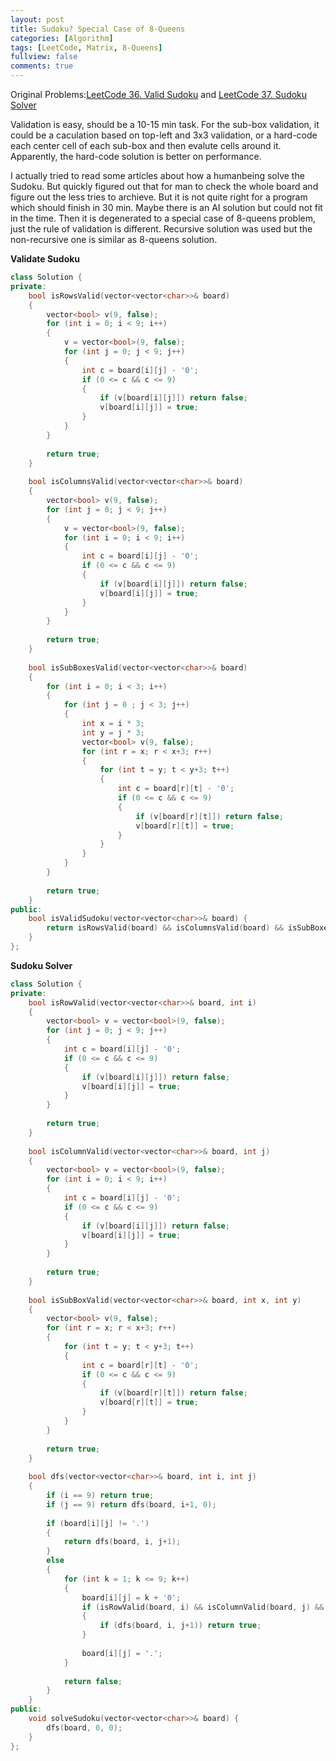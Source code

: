 ```yaml
---
layout: post
title: Sudoku? Special Case of 8-Queens
categories: [Algorithm]
tags: [LeetCode, Matrix, 8-Queens]
fullview: false
comments: true
---
```


Original Problems:[LeetCode 36. Valid Sudoku](https://leetcode.com/problems/valid-sudoku/description/) and [LeetCode 37. Sudoku Solver](https://leetcode.com/problems/sudoku-solver/description/)

Validation is easy, should be a 10-15 min task. For the sub-box validation, it could be a caculation based on top-left and 3x3 validation, or a hard-code each center cell of each sub-box and then evalute cells around it. Apparently, the hard-code solution is better on performance.

I actually tried to read some articles about how a humanbeing solve the Sudoku. But quickly figured out that for man to check the whole board and figure out the less tries to archieve. But it is not quite right for a program which should finish in 30 min. Maybe there is an AI solution but could not fit in the time. Then it is degenerated to a special case of 8-queens problem, just the rule of validation is different. Recursive solution was used but the non-recursive one is similar as 8-queens solution.

**Validate Sudoku**
```C++
class Solution {
private:
    bool isRowsValid(vector<vector<char>>& board)
    {
        vector<bool> v(9, false);
        for (int i = 0; i < 9; i++)
        {
            v = vector<bool>(9, false);
            for (int j = 0; j < 9; j++)
            {
                int c = board[i][j] - '0';
                if (0 <= c && c <= 9)
                {
                    if (v[board[i][j]]) return false;
                    v[board[i][j]] = true;
                }
            }
        }
                  
        return true;
    }
    
    bool isColumnsValid(vector<vector<char>>& board)
    {
        vector<bool> v(9, false);
        for (int j = 0; j < 9; j++)
        {
            v = vector<bool>(9, false);
            for (int i = 0; i < 9; i++)
            {
                int c = board[i][j] - '0';
                if (0 <= c && c <= 9)
                {
                    if (v[board[i][j]]) return false;
                    v[board[i][j]] = true;
                }
            }
        }
                  
        return true;    
    }
    
    bool isSubBoxesValid(vector<vector<char>>& board)
    {
        for (int i = 0; i < 3; i++)
        {
            for (int j = 0 ; j < 3; j++)
            {
                int x = i * 3;
                int y = j * 3;
                vector<bool> v(9, false);
                for (int r = x; r < x+3; r++)
                {
                    for (int t = y; t < y+3; t++)
                    {
                        int c = board[r][t] - '0';
                        if (0 <= c && c <= 9)
                        {
                            if (v[board[r][t]]) return false;
                            v[board[r][t]] = true;
                        }
                    }
                }
            }
        }
                                  
        return true;
    }
public:
    bool isValidSudoku(vector<vector<char>>& board) {
        return isRowsValid(board) && isColumnsValid(board) && isSubBoxesValid(board);
    }
};
```

**Sudoku Solver**
```C++
class Solution {
private:
    bool isRowValid(vector<vector<char>>& board, int i)
    {
        vector<bool> v = vector<bool>(9, false);
        for (int j = 0; j < 9; j++)
        {
            int c = board[i][j] - '0';
            if (0 <= c && c <= 9)
            {
                if (v[board[i][j]]) return false;
                v[board[i][j]] = true;
            }
        }
        
        return true;
    }
    
    bool isColumnValid(vector<vector<char>>& board, int j)
    {
        vector<bool> v = vector<bool>(9, false);
        for (int i = 0; i < 9; i++)
        {
            int c = board[i][j] - '0';
            if (0 <= c && c <= 9)
            {
                if (v[board[i][j]]) return false;
                v[board[i][j]] = true;
            }
        }
        
        return true;        
    }
    
    bool isSubBoxValid(vector<vector<char>>& board, int x, int y)
    {
        vector<bool> v(9, false);
        for (int r = x; r < x+3; r++)
        {
            for (int t = y; t < y+3; t++)
            {
                int c = board[r][t] - '0';
                if (0 <= c && c <= 9)
                {
                    if (v[board[r][t]]) return false;
                    v[board[r][t]] = true;
                }
            }
        }
        
        return true;
    }
    
    bool dfs(vector<vector<char>>& board, int i, int j)
    {
        if (i == 9) return true;
        if (j == 9) return dfs(board, i+1, 0);
        
        if (board[i][j] != '.')
        {
            return dfs(board, i, j+1);
        }
        else
        {
            for (int k = 1; k <= 9; k++)
            {
                board[i][j] = k + '0';
                if (isRowValid(board, i) && isColumnValid(board, j) && isSubBoxValid(board, (i/3)*3, (j/3)*3))
                {
                    if (dfs(board, i, j+1)) return true;
                }
                
                board[i][j] = '.';
            }
            
            return false;
        }
    }
public:
    void solveSudoku(vector<vector<char>>& board) {
        dfs(board, 0, 0);
    }
};
```